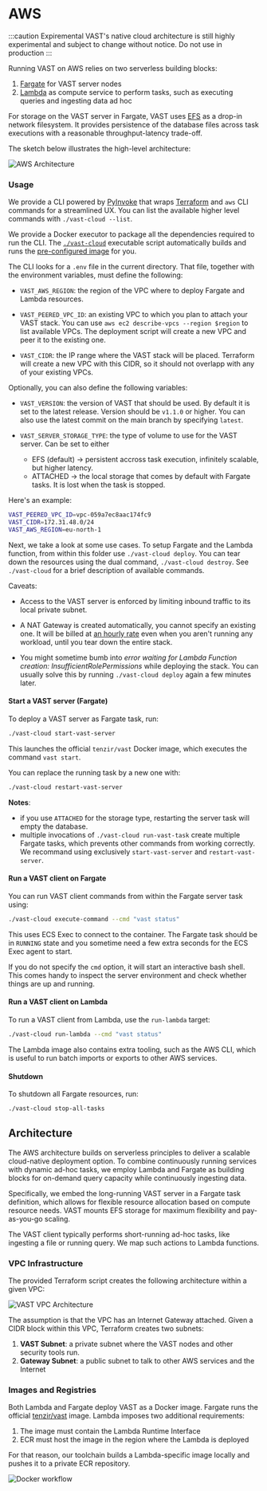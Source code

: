 # AWS

:::caution Expiremental
VAST's native cloud architecture is still highly experimental and
subject to change without notice. Do not use in production
:::

Running VAST on AWS relies on two serverless building blocks:

1. [Fargate](https://aws.amazon.com/fargate/) for VAST server nodes
2. [Lambda](https://aws.amazon.com/lambda/) as compute service to perform tasks,
   such as executing queries and ingesting data ad hoc

For storage on the VAST server in Fargate, VAST uses
[EFS](https://aws.amazon.com/efs/) as a drop-in network filesystem. It provides
persistence of the database files across task executions with a reasonable
throughput-latency trade-off.

The sketch below illustrates the high-level architecture:

![AWS
Architecture](https://user-images.githubusercontent.com/53797/157068659-41d7c9fe-8403-40d0-9cdd-dae66f0bf62e.png)

### Usage

We provide a CLI powered by [PyInvoke](cli.py) that wraps
[Terraform](https://www.terraform.io/) and `aws` CLI commands for a streamlined
UX. You can list the available higher level commands with `./vast-cloud --list`.

We provide a Docker executor to package all the dependencies required to run the
CLI. The [`./vast-cloud`](vast-cloud) executable script automatically builds and
runs the [pre-configured image](docker/cli.Dockerfile) for you.

The CLI looks for a `.env` file in the current directory. That file, together
with the environment variables, must define the following:

- `VAST_AWS_REGION`: the region of the VPC where to deploy Fargate and Lambda
  resources.

- `VAST_PEERED_VPC_ID`: an existing VPC to which you plan to attach your VAST stack.
  You can use `aws ec2 describe-vpcs --region $region` to list available VPCs.
  The deployment script will create a new VPC and peer it to the existing one.

- `VAST_CIDR`: the IP range where the VAST stack will be placed. Terraform will
  create a new VPC with this CIDR, so it should not overlapp with any of your
  existing VPCs.

Optionally, you can also define the following variables:

- `VAST_VERSION`: the version of VAST that should be used. By default it is set
  to the latest release. Version should be `v1.1.0` or higher. You can also use
  the latest commit on the main branch by specifying `latest`.

- `VAST_SERVER_STORAGE_TYPE`: the type of volume to use for the VAST server. Can
  be set to either
  - EFS (default) -> persistent accross task execution, infinitely scalable, but
    higher latency.
  - ATTACHED -> the local storage that comes by default with Fargate tasks. It
    is lost when the task is stopped.

Here's an example:

```bash
VAST_PEERED_VPC_ID=vpc-059a7ec8aac174fc9
VAST_CIDR=172.31.48.0/24
VAST_AWS_REGION=eu-north-1
```

Next, we take a look at some use cases. To setup Fargate and the Lambda
function, from within this folder use `./vast-cloud deploy`. You can tear down
the resources using the dual command, `./vast-cloud destroy`. See `./vast-cloud`
for a brief description of available commands.

Caveats:

- Access to the VAST server is enforced by limiting inbound traffic to its local
  private subnet.

- A NAT Gateway is created automatically, you cannot specify an existing one. It
  will be billed at [an hourly rate](https://aws.amazon.com/vpc/pricing/) even
  when you aren't running any workload, until you tear down the entire stack.

- You might sometime bumb into _error waiting for Lambda Function creation:
  InsufficientRolePermissions_ while deploying the stack. You can usually solve
  this by running `./vast-cloud deploy` again a few minutes later.

#### Start a VAST server (Fargate)

To deploy a VAST server as Fargate task, run:

```bash
./vast-cloud start-vast-server
```

This launches the official `tenzir/vast` Docker image, which executes the
command `vast start`.

You can replace the running task by a new one with:
```bash
./vast-cloud restart-vast-server
```

**Notes**:
- if you use `ATTACHED` for the storage type, restarting the server task will
  empty the database.
- multiple invocations of `./vast-cloud run-vast-task` create multiple Fargate
  tasks, which prevents other commands from working correctly. We recommand
  using exclusively `start-vast-server` and `restart-vast-server`.

#### Run a VAST client on Fargate

You can run VAST client commands from within the Fargate server task using:

```bash
./vast-cloud execute-command --cmd "vast status"
```

This uses ECS Exec to connect to the container. The Fargate task should be in
`RUNNING` state and you sometime need a few extra seconds for the ECS Exec agent
to start.

If you do not specify the `cmd` option, it will start an interactive bash shell.
This comes handy to inspect the server environment and check whether things are
up and running.

#### Run a VAST client on Lambda

To run a VAST client from Lambda, use the `run-lambda` target:

```bash
./vast-cloud run-lambda --cmd "vast status"
```

The Lambda image also contains extra tooling, such as the AWS CLI, which is
useful to run batch imports or exports to other AWS services.

#### Shutdown

To shutdown all Fargate resources, run:

```bash
./vast-cloud stop-all-tasks
```

## Architecture

The AWS architecture builds on serverless principles to deliver a scalable
cloud-native deployment option. To combine continuously running services with
dynamic ad-hoc tasks, we employ Lambda and Fargate as building blocks for
on-demand query capacity while continuously ingesting data.

Specifically, we embed the long-running VAST server in a Fargate task
definition, which allows for flexible resource allocation based on compute
resource needs. VAST mounts EFS storage for maximum flexibility and
pay-as-you-go scaling.

The VAST client typically performs short-running ad-hoc tasks, like ingesting a
file or running query. We map such actions to Lambda functions.

### VPC Infrastructure

The provided Terraform script creates the following architecture within a given
VPC:

![VAST VPC
Architecture](https://user-images.githubusercontent.com/53797/157026500-8845d8bc-59cf-4de2-881e-e82fbd84da26.png)

The assumption is that the VPC has an Internet Gateway attached. Given a CIDR
block within this VPC, Terraform creates two subnets:

1. **VAST Subnet**: a private subnet where the VAST nodes and other security
   tools run.
2. **Gateway Subnet**: a public subnet to talk to other AWS services and the
   Internet

### Images and Registries

Both Lambda and Fargate deploy VAST as a Docker image. Fargate runs the official
[tenzir/vast](https://hub.docker.com/r/tenzir/vast) image. Lambda imposes two
additional requirements:

1. The image must contain the Lambda Runtime Interface
2. ECR must host the image in the region where the Lambda is deployed

For that reason, our toolchain builds a Lambda-specific image locally and pushes
it to a private ECR repository.

![Docker
workflow](https://user-images.githubusercontent.com/53797/157065561-82cf8bc6-b314-4439-b66f-c8e3a93e431b.png)
